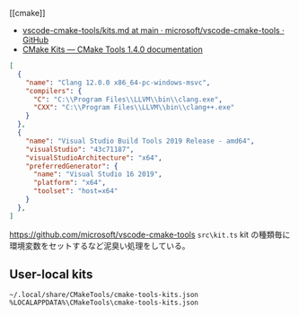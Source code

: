 [[cmake]]

- [vscode-cmake-tools/kits.md at main · microsoft/vscode-cmake-tools · GitHub](https://github.com/microsoft/vscode-cmake-tools/blob/main/docs/kits.md)
- [CMake Kits — CMake Tools 1.4.0 documentation](https://vector-of-bool.github.io/docs/vscode-cmake-tools/kits.html)

```json
[
  {
    "name": "Clang 12.0.0 x86_64-pc-windows-msvc",
    "compilers": {
      "C": "C:\\Program Files\\LLVM\\bin\\clang.exe",
      "CXX": "C:\\Program Files\\LLVM\\bin\\clang++.exe"
    }
  },
  {
    "name": "Visual Studio Build Tools 2019 Release - amd64",
    "visualStudio": "43c71187",
    "visualStudioArchitecture": "x64",
    "preferredGenerator": {
      "name": "Visual Studio 16 2019",
      "platform": "x64",
      "toolset": "host=x64"
    }
  },
]
```

https://github.com/microsoft/vscode-cmake-tools
`src\kit.ts`
kit の種類毎に環境変数をセットするなど泥臭い処理をしている。

## User-local kits
`~/.local/share/CMakeTools/cmake-tools-kits.json`
`%LOCALAPPDATA%\CMakeTools\cmake-tools-kits.json`

 